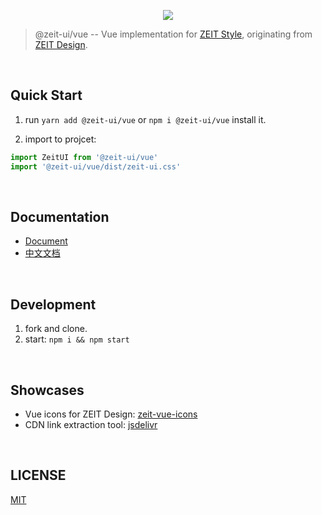 <p align="center" height="370">
<img align="center" src="https://user-images.githubusercontent.com/11304944/58761972-c9d30700-857c-11e9-9ac7-8b1d02809fc8.png">
</p>

> @zeit-ui/vue -- Vue implementation for [ZEIT Style](https://github.com/zeit-ui/zeit-style), originating from [ZEIT Design](https://zeit.co/design).

<br/>

## Quick Start

1. run `yarn add @zeit-ui/vue` or `npm i @zeit-ui/vue` install it.

2. import to projcet:

```js
import ZeitUI from '@zeit-ui/vue'
import '@zeit-ui/vue/dist/zeit-ui.css'
```

<br/>

## Documentation

- [Document](https://vue.zeit-ui.co/)
- [中文文档](https://vue.zeit-ui.co/zh-cn)

<br/>

## Development

1. fork and clone.
2. start: `npm i && npm start`

<br/>

## Showcases

- Vue icons for ZEIT Design: [zeit-vue-icons](https://zeit-vue-icons.now.sh/)
- CDN link extraction tool: [jsdelivr](https://jsdelivr.now.sh/)

<br/>

## LICENSE
[MIT](LICENSE)

